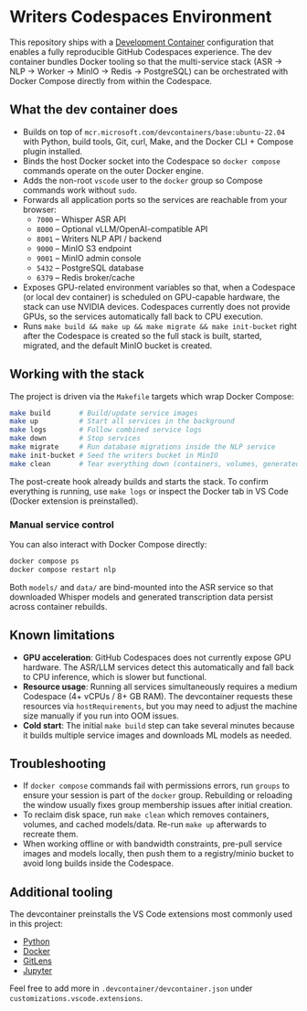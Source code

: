 # Writers Codespaces Environment

This repository ships with a [Development Container](https://containers.dev/) configuration that enables a fully reproducible GitHub Codespaces experience. The dev container bundles Docker tooling so that the multi-service stack (ASR → NLP → Worker → MinIO → Redis → PostgreSQL) can be orchestrated with Docker Compose directly from within the Codespace.

## What the dev container does

- Builds on top of `mcr.microsoft.com/devcontainers/base:ubuntu-22.04` with Python, build tools, Git, curl, Make, and the Docker CLI + Compose plugin installed.
- Binds the host Docker socket into the Codespace so `docker compose` commands operate on the outer Docker engine.
- Adds the non-root `vscode` user to the `docker` group so Compose commands work without `sudo`.
- Forwards all application ports so the services are reachable from your browser:
  - `7000` – Whisper ASR API
  - `8000` – Optional vLLM/OpenAI-compatible API
  - `8001` – Writers NLP API / backend
  - `9000` – MinIO S3 endpoint
  - `9001` – MinIO admin console
  - `5432` – PostgreSQL database
  - `6379` – Redis broker/cache
- Exposes GPU-related environment variables so that, when a Codespace (or local dev container) is scheduled on GPU-capable hardware, the stack can use NVIDIA devices. Codespaces currently does not provide GPUs, so the services automatically fall back to CPU execution.
- Runs `make build && make up && make migrate && make init-bucket` right after the Codespace is created so the full stack is built, started, migrated, and the default MinIO bucket is created.

## Working with the stack

The project is driven via the `Makefile` targets which wrap Docker Compose:

```bash
make build       # Build/update service images
make up          # Start all services in the background
make logs        # Follow combined service logs
make down        # Stop services
make migrate     # Run database migrations inside the NLP service
make init-bucket # Seed the writers bucket in MinIO
make clean       # Tear everything down (containers, volumes, generated data)
```

The post-create hook already builds and starts the stack. To confirm everything is running, use `make logs` or inspect the Docker tab in VS Code (Docker extension is preinstalled).

### Manual service control

You can also interact with Docker Compose directly:

```bash
docker compose ps
docker compose restart nlp
```

Both `models/` and `data/` are bind-mounted into the ASR service so that downloaded Whisper models and generated transcription data persist across container rebuilds.

## Known limitations

- **GPU acceleration**: GitHub Codespaces does not currently expose GPU hardware. The ASR/LLM services detect this automatically and fall back to CPU inference, which is slower but functional.
- **Resource usage**: Running all services simultaneously requires a medium Codespace (4+ vCPUs / 8+ GB RAM). The devcontainer requests these resources via `hostRequirements`, but you may need to adjust the machine size manually if you run into OOM issues.
- **Cold start**: The initial `make build` step can take several minutes because it builds multiple service images and downloads ML models as needed.

## Troubleshooting

- If `docker compose` commands fail with permissions errors, run `groups` to ensure your session is part of the `docker` group. Rebuilding or reloading the window usually fixes group membership issues after initial creation.
- To reclaim disk space, run `make clean` which removes containers, volumes, and cached models/data. Re-run `make up` afterwards to recreate them.
- When working offline or with bandwidth constraints, pre-pull service images and models locally, then push them to a registry/minio bucket to avoid long builds inside the Codespace.

## Additional tooling

The devcontainer preinstalls the VS Code extensions most commonly used in this project:

- [Python](https://marketplace.visualstudio.com/items?itemName=ms-python.python)
- [Docker](https://marketplace.visualstudio.com/items?itemName=ms-azuretools.vscode-docker)
- [GitLens](https://marketplace.visualstudio.com/items?itemName=eamodio.gitlens)
- [Jupyter](https://marketplace.visualstudio.com/items?itemName=ms-toolsai.jupyter)

Feel free to add more in `.devcontainer/devcontainer.json` under `customizations.vscode.extensions`.
